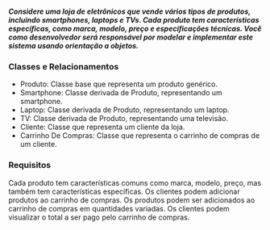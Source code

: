 #####  Considere uma loja de eletrônicos que vende vários tipos de produtos, incluindo smartphones, laptops e TVs. Cada produto tem características específicas, como marca, modelo, preço e especificações técnicas. Você como desenvolvedor será responsável por modelar e implementar este sistema usando orientação a objetos. 

### Classes e Relacionamentos

- Produto: Classe base que representa um produto genérico.
- Smartphone: Classe derivada de Produto, representando um smartphone.
- Laptop: Classe derivada de Produto, representando um laptop.
- TV: Classe derivada de Produto, representando uma televisão.
- Cliente: Classe que representa um cliente da loja.
- Carrinho De Compras: Classe que representa o carrinho de compras de um cliente.

### Requisitos

Cada produto tem características comuns como marca, modelo, preço, mas também tem características específicas.
Os clientes podem adicionar produtos ao carrinho de compras.
Os produtos podem ser adicionados ao carrinho de compras em quantidades variadas.
Os clientes podem visualizar o total a ser pago pelo carrinho de compras.